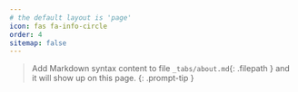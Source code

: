 ```yaml
---
# the default layout is 'page'
icon: fas fa-info-circle
order: 4
sitemap: false
---
```


> Add Markdown syntax content to file `_tabs/about.md`{: .filepath } and it will show up on this page.
{: .prompt-tip }
